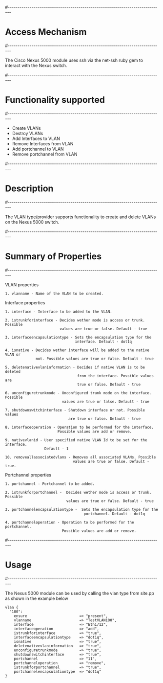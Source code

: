 #-------------------------------------------------------------------------------
# Access Mechanism
#-------------------------------------------------------------------------------

The Cisco Nexus 5000 module uses ssh via the net-ssh ruby gem to interact with 
the Nexus switch.

#-------------------------------------------------------------------------------
# Functionality supported
#-------------------------------------------------------------------------------

- Create VLANs
- Destroy VLANs
- Add Interfaces to VLAN
- Remove Interfaces from VLAN
- Add portchannel to VLAN
- Remove portchannel from VLAN

#-------------------------------------------------------------------------------
# Description
#-------------------------------------------------------------------------------

The VLAN type/provider supports functionality to create and delete VLANs on the
Nexus 5000 switch. 

#-------------------------------------------------------------------------------
# Summary of Properties
#-------------------------------------------------------------------------------

VLAN properties

    1. vlanname - Name of the VLAN to be created.

Interface properties

    1. interface - Interface to be added to the VLAN.

    2. istrunkforinterface - Decides wether mode is access or trunk. Possible 
                             values are true or false. Default - true

    3. interfaceencapsulationtype - Sets the encapsulation type for the 
                                    interface. Default - dot1q

    4. isnative - Decides wether interface will be added to the native VLAN or 
                  not. Possible values are true or false. Default - true

    5. deletenativevlaninformation - Decides if native VLAN is to be deleted
                                     from the interface. Possible values are
                                     true or false. Default - true

    6. unconfiguretrunkmode - Unconfigured trunk mode on the interface. Possible
                              values are true or false. Default - true

    7. shutdownswitchinterface - Shutdown interface or not. Possible values
                                 are true or false. Default - true

    8. interfaceoperation - Operation to be performed for the interface.
                            Possible values are add or remove.

    9. nativevlanid - User specified native VLAN Id to be set for the interface.
                      Default - 1

    10. removeallassociatedvlans - Removes all associated VLANs. Possible
                                   values are true or false. Default - true.

Portchannel properties


    1. portchannel - Portchannel to be added.

    2. istrunkforportchannel -  Decides wether mode is access or trunk. Possible 
                                values are true or false. Default - true

    3. portchannelencapsulationtype -  Sets the encapsulation type for the 
                                        portchannel. Default - dot1q

    4. portchanneloperation - Operation to be performed for the portchannel.
                              Possible values are add or remove.

#-------------------------------------------------------------------------------
# Usage
#-------------------------------------------------------------------------------

The Nexus 5000 module can be used by calling the vlan type from site.pp as
shown in the example below

    vlan {
      "100":
        ensure                        => "present",
        vlanname                      => "TestVLAN100",
        interface                     => "Eth1/12",
        interfaceoperation            => "add",
        istrunkforinterface           => "true",
        interfaceencapsulationtype    => "dot1q",
        isnative                      => "true",
        deletenativevlaninformation   => "true",
        unconfiguretrunkmode          => "true",
        shutdownswitchinterface       => "true",
        portchannel                   => "11",
        portchanneloperation          => "remove",
        istrunkforportchannel         => "true",
        portchannelencapsulationtype  => "dot1q"
    }




